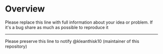 # Overview

Please replace this line with full information about your idea or problem. If it's a bug share as much as possible to reproduce it

---

Please preserve this line to notify @kleanthisk10 (maintainer of this repository)
